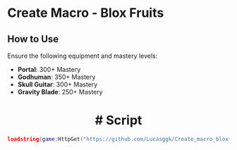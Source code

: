 # Create Macro - Blox Fruits

## How to Use

Ensure the following equipment and mastery levels:

- **Portal**: 300+ Mastery  
- **Godhuman**: 350+ Mastery  
- **Skull Guitar**: 300+ Mastery  
- **Gravity Blade**: 250+ Mastery




<h1 align="center"># Script</h1>



```lua
loadstring(game:HttpGet("https://github.com/Lucasggk/Create_macro_bloxfruits/raw/main/Loader.lua"))()
